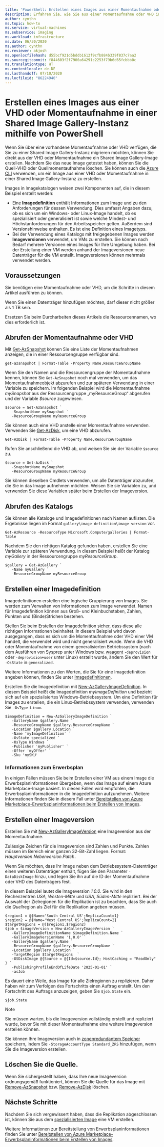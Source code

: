 ```yaml
---
title: 'PowerShell: Erstellen eines Images aus einer Momentaufnahme oder VHD in einer Shared Image Gallery-Instanz'
description: Erfahren Sie, wie Sie aus einer Momentaufnahme oder VHD in einer Shared Image Gallery-Instanz mithilfe von PowerShell ein Image erstellen.
author: cynthn
ms.topic: how-to
ms.service: virtual-machines
ms.subservice: imaging
ms.workload: infrastructure
ms.date: 06/30/2020
ms.author: cynthn
ms.reviewer: akjosh
ms.openlocfilehash: d55bcf921d5bddb1612f9cfb884b339f837c7aa2
ms.sourcegitcommit: f844603f2f7900a64291c2253f79b6d65fcbbb0c
ms.translationtype: HT
ms.contentlocale: de-DE
ms.lasthandoff: 07/10/2020
ms.locfileid: "86224940"
---
```

# <a name="create-an-image-from-a-vhd-or-snapshot-in-a-shared-image-gallery-using-powershell"></a>Erstellen eines Images aus einer VHD oder Momentaufnahme in einer Shared Image Gallery-Instanz mithilfe von PowerShell

Wenn Sie über eine vorhandene Momentaufnahme oder VHD verfügen, die Sie zu einer Shared Image Gallery-Instanz migrieren möchten, können Sie direkt aus der VHD oder Momentaufnahme ein Shared Image Gallery-Image erstellen. Nachdem Sie das neue Image getestet haben, können Sie die Quell-VHD oder Quellmomentaufnahme löschen. Sie können auch die [Azure CLI](image-version-snapshot-cli.md) verwenden, um ein Image aus einer VHD oder Momentaufnahme in einer Shared Image Gallery-Instanz zu erstellen.

Images in Imagekatalogen weisen zwei Komponenten auf, die in diesem Beispiel erstellt werden:
- Eine **Imagedefinition** enthält Informationen zum Image und zu den Anforderungen für dessen Verwendung. Dies umfasst Angaben dazu, ob es sich um ein Windows- oder Linux-Image handelt, ob es spezialisiert oder generalisiert ist sowie welche Mindest- und Höchstanforderungen für den Arbeitsspeicher gelten. Außerdem sind Versionshinweise enthalten. Es ist eine Definition eines Imagetyps. 
- Bei der Verwendung eines Katalogs mit freigegebenen Images werden **Imageversionen** verwendet, um VMs zu erstellen. Sie können nach Bedarf mehrere Versionen eines Images für Ihre Umgebung haben. Bei der Erstellung einer VM werden anhand der Imageversionen neue Datenträger für die VM erstellt. Imageversionen können mehrmals verwendet werden.


## <a name="before-you-begin"></a>Voraussetzungen

Sie benötigen eine Momentaufnahme oder VHD, um die Schritte in diesem Artikel ausführen zu können. 

Wenn Sie einen Datenträger hinzufügen möchten, darf dieser nicht größer als 1 TB sein.

Ersetzen Sie beim Durcharbeiten dieses Artikels die Ressourcennamen, wo dies erforderlich ist.


## <a name="get-the-snapshot-or-vhd"></a>Abrufen der Momentaufnahme oder VHD

Mit [Get-AzSnapshot](/powershell/module/az.compute/get-azsnapshot) können Sie eine Liste der Momentaufnahmen anzeigen, die in einer Ressourcengruppe verfügbar sind. 

```azurepowershell-interactive
get-azsnapshot | Format-Table -Property Name,ResourceGroupName
```

Wenn Sie den Namen und die Ressourcengruppe der Momentaufnahme kennen, können Sie `Get-AzSnapshot` noch mal verwenden, um das Momentaufnahmeobjekt abzurufen und zur späteren Verwendung in einer Variable zu speichern. Im folgenden Beispiel wird die Momentaufnahme *mySnapshot* aus der Ressourcengruppe „myResourceGroup“ abgerufen und der Variable *$source* zugewiesen. 

```azurepowershell-interactive
$source = Get-AzSnapshot `
   -SnapshotName mySnapshot `
   -ResourceGroupName myResourceGroup
```

Sie können auch eine VHD anstelle einer Momentaufnahme verwenden. Verwenden Sie [Get-AzDisk](/powershell/module/az.compute/get-azdisk), um eine VHD abzurufen. 

```azurepowershell-interactive
Get-AzDisk | Format-Table -Property Name,ResourceGroupName
```

Rufen Sie anschließend die VHD ab, und weisen Sie sie der Variable `$source` zu.

```azurepowershell-interactive
$source = Get-AzDisk `
   -SnapshotName mySnapshot
   -ResourceGroupName myResourceGroup
```

Sie können dieselben Cmdlets verwenden, um alle Datenträger abzurufen, die Sie in das Image aufnehmen möchten. Weisen Sie sie Variablen zu, und verwenden Sie diese Variablen später beim Erstellen der Imageversion.


## <a name="get-the-gallery"></a>Abrufen des Katalogs

Sie können alle Kataloge und Imagedefinitionen nach Namen auflisten. Die Ergebnisse liegen im Format `gallery\image definition\image version` vor.

```azurepowershell-interactive
Get-AzResource -ResourceType Microsoft.Compute/galleries | Format-Table
```

Nachdem Sie den richtigen Katalog gefunden haben, erstellen Sie eine Variable zur späteren Verwendung. In diesem Beispiel heißt der Katalog *myGallery* in der Ressourcengruppe *myResourceGroup*.

```azurepowershell-interactive
$gallery = Get-AzGallery `
   -Name myGallery `
   -ResourceGroupName myResourceGroup
```


## <a name="create-an-image-definition"></a>Erstellen einer Imagedefinition 

Imagedefinitionen erstellen eine logische Gruppierung von Images. Sie werden zum Verwalten von Informationen zum Image verwendet. Namen für Imagedefinition können aus Groß- und Kleinbuchstaben, Zahlen, Punkten und (Binde)Strichen bestehen. 

Stellen Sie beim Erstellen der Imagedefinition sicher, dass diese alle richtigen Informationen beinhaltet. In diesem Beispiel wird davon ausgegangen, dass es sich um die Momentaufnahme oder VHD einer VM handelt, die verwendet wird und nicht generalisiert wurde. Wenn die VHD oder Momentaufnahme von einem generalisierten Betriebssystem (nach dem Ausführen von Sysprep unter Windows bzw. [waagent](https://github.com/Azure/WALinuxAgent) `-deprovision` oder `-deprovision+user` unter Linux) erstellt wurde, ändern Sie den Wert für `-OsState` in `generalized`. 

Weitere Informationen zu den Werten, die Sie für eine Imagedefinition angeben können, finden Sie unter [Imagedefinitionen](https://docs.microsoft.com/azure/virtual-machines/windows/shared-image-galleries#image-definitions).

Erstellen Sie die Imagedefinition mit [New-AzGalleryImageDefinition](https://docs.microsoft.com/powershell/module/az.compute/new-azgalleryimageversion). In diesem Beispiel heißt die Imagedefinition *myImageDefinition* und bezieht sich auf ein spezialisiertes Windows-Betriebssystem. Um eine Definition für Images zu erstellen, die ein Linux-Betriebssystem verwenden, verwenden Sie `-OsType Linux`. 

```azurepowershell-interactive
$imageDefinition = New-AzGalleryImageDefinition `
   -GalleryName $gallery.Name `
   -ResourceGroupName $gallery.ResourceGroupName `
   -Location $gallery.Location `
   -Name 'myImageDefinition' `
   -OsState specialized `
   -OsType Windows `
   -Publisher 'myPublisher' `
   -Offer 'myOffer' `
   -Sku 'mySKU'
```

### <a name="purchase-plan-information"></a>Informationen zum Erwerbsplan

In einigen Fällen müssen Sie beim Erstellen einer VM aus einem Image die Erwerbsplaninformationen übergeben, wenn das Image auf einem Azure Marketplace-Image basiert. In diesen Fällen wird empfohlen, die Erwerbsplaninformationen in die Imagedefinition aufzunehmen. Weitere Informationen finden Sie in diesem Fall unter [Bereitstellen von Azure Marketplace-Erwerbsplaninformationen beim Erstellen von Images](marketplace-images.md).


## <a name="create-an-image-version"></a>Erstellen einer Imageversion

Erstellen Sie mit [New-AzGalleryImageVersion](https://docs.microsoft.com/powershell/module/az.compute/new-azgalleryimageversion) eine Imageversion aus der Momentaufnahme. 

Zulässige Zeichen für die Imageversion sind Zahlen und Punkte. Zahlen müssen im Bereich einer ganzen 32-Bit-Zahl liegen. Format: *Hauptversion*.*Nebenversion*.*Patch*.

Wenn Sie möchten, dass Ihr Image neben dem Betriebssystem-Datenträger einen weiteren Datenträger enthält, fügen Sie den Parameter `-DataDiskImage` hinzu, und legen Sie ihn auf die ID der Momentaufnahme oder VHD des Datenträgers fest.

In diesem Beispiel lautet die Imageversion *1.0.0*. Sie wird in den Rechenzentren *USA, Westen-Mitte* und *USA, Süden-Mitte* repliziert. Bei der Auswahl der Zielregionen für die Replikation ist zu beachten, dass Sie auch die *Quell*region als Ziel für die Replikation angeben müssen.


```azurepowershell-interactive
$region1 = @{Name='South Central US';ReplicaCount=1}
$region2 = @{Name='West Central US';ReplicaCount=2}
$targetRegions = @($region1,$region2)
$job = $imageVersion = New-AzGalleryImageVersion `
   -GalleryImageDefinitionName $imageDefinition.Name `
   -GalleryImageVersionName '1.0.0' `
   -GalleryName $gallery.Name `
   -ResourceGroupName $gallery.ResourceGroupName `
   -Location $gallery.Location `
   -TargetRegion $targetRegions  `
   -OSDiskImage @{Source = @{Id=$source.Id}; HostCaching = "ReadOnly" } `
   -PublishingProfileEndOfLifeDate '2025-01-01' `
   -asJob 
```

Es dauert eine Weile, das Image für alle Zielregionen zu replizieren. Daher haben wir zum Verfolgen des Fortschritts einen Auftrag erstellt. Um den Fortschritt des Auftrags anzuzeigen, geben Sie `$job.State` ein.

```azurepowershell-interactive
$job.State
```

> [!NOTE]
> Sie müssen warten, bis die Imageversion vollständig erstellt und repliziert wurde, bevor Sie mit dieser Momentaufnahme eine weitere Imageversion erstellen können. 
>
> Sie können Ihre Imageversion auch in [zonenredundantem Speicher](https://docs.microsoft.com/azure/storage/common/storage-redundancy-zrs) speichern, indem Sie `-StorageAccountType Standard_ZRS` hinzufügen, wenn Sie die Imageversion erstellen.
>

## <a name="delete-the-source"></a>Löschen Sie die Quelle.

Wenn Sie sichergestellt haben, dass Ihre neue Imageversion ordnungsgemäß funktioniert, können Sie die Quelle für das Image mit [Remove-AzSnapshot](/powershell/module/Az.Compute/Remove-AzSnapshot) bzw. [Remove-AzDisk](/powershell/module/az.compute/remove-azdisk) löschen.


## <a name="next-steps"></a>Nächste Schritte

Nachdem Sie sich vergewissert haben, dass die Replikation abgeschlossen ist, können Sie aus dem [spezialisierten Image](vm-specialized-image-version-powershell.md) eine VM erstellen.

Weitere Informationen zur Bereitstellung von Erwerbsplaninformationen finden Sie unter [Bereitstellen von Azure Marketplace-Erwerbsplaninformationen beim Erstellen von Images](marketplace-images.md).